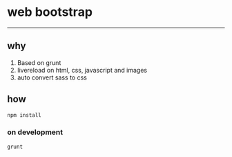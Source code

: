 # web bootstrap

-----------

## why

1. Based on grunt
2. livereload on html, css, javascript and images
3. auto convert sass to css

## how

```
npm install
```

### on development

```
grunt
```
